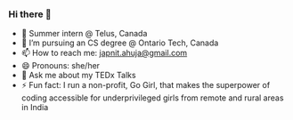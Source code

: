 ### Hi there 👋

- 🔭 Summer intern @ Telus, Canada
- 🌱 I’m pursuing an CS degree @ Ontario Tech, Canada
- 📫 How to reach me: japnit.ahuja@gmail.com
- 😄 Pronouns: she/her
- 🎤 Ask me about my TEDx Talks
- ⚡ Fun fact: I run a non-profit, Go Girl, that makes the superpower of coding accessible for underprivileged girls from remote and rural areas in India
